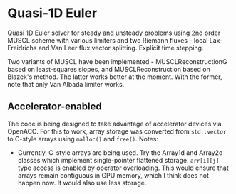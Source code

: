 Quasi-1D Euler
==============

Quasi 1D Euler solver for steady and unsteady problems using 2nd order MUSCL scheme with various limiters and two Riemann fluxes - local Lax-Freidrichs and Van Leer flux vector splitting. Explicit time stepping.

Two variants of MUSCL have been implemented - MUSCLReconstructionG based on least-squares slopes, and MUSCLReconstruction based on Blazek's method. The latter works better at the moment. With the former, note that only Van Albada limiter works.

Accelerator-enabled
-------------------
The code is being designed to take advantage of accelerator devices via OpenACC. For this to work, array storage was converted from `std::vector` to C-style arrays using `malloc()` and `free()`.
Notes:
- Currently, C-style arrays are being used. Try the Array1d and Array2d classes which implement single-pointer flattened storage. `arr[i][j]` type access is enabled by operator overloading. This would ensure that arrays remain contiguous in GPU memory, which I think does not happen now. It would also use less storage.
